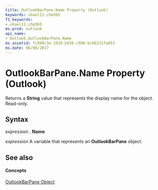```yaml
---
title: OutlookBarPane.Name Property (Outlook)
keywords: vbaol11.chm365
f1_keywords:
- vbaol11.chm365
ms.prod: outlook
api_name:
- Outlook.OutlookBarPane.Name
ms.assetid: fc948c3e-1029-b426-c906-bc66231fa653
ms.date: 06/08/2017
---
```



# OutlookBarPane.Name Property (Outlook)

Returns a  **String** value that represents the display name for the object. Read-only.


## Syntax

 _expression_ . **Name**

 _expression_ A variable that represents an **OutlookBarPane** object.


## See also


#### Concepts


[OutlookBarPane Object](outlookbarpane-object-outlook.md)

